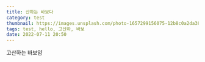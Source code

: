 ```yaml
---
title: 산하는 바보다
category: test
thumbnail: https://images.unsplash.com/photo-1657299156075-12b8c0a2da38?ixlib=rb-1.2.1&ixid=MnwxMjA3fDF8MHxwaG90by1wYWdlfHx8fGVufDB8fHx8&auto=format&fit=crop&w=687&q=80
tags: test, hello, 고산하, 바보
date: 2022-07-11 20:50
---
```


고산하는 바보얌
